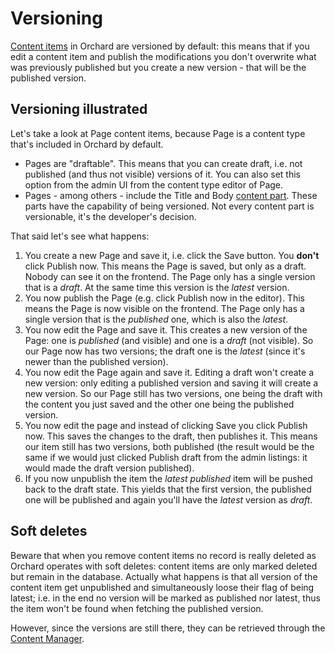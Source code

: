 # Versioning

[Content items](ContentItem) in Orchard are versioned by default: this means that if you edit a content item and publish the modifications you don't overwrite what was previously published but you create a new version - that will be the published version.

## Versioning illustrated

Let's take a look at Page content items, because Page is a content type that's included in Orchard by default.

- Pages are "draftable". This means that you can create draft, i.e. not published (and thus not visible) versions of it. You can also set this option from the admin UI from the content type editor of Page.
- Pages - among others - include the Title and Body [content part](ContentPart). These parts have the capability of being versioned. Not every content part is versionable, it's the developer's decision.

That said let's see what happens:

1. You create a new Page and save it, i.e. click the Save button. You **don't** click Publish now. This means the Page is saved, but only as a draft. Nobody can see it on the frontend. The Page only has a single version that is a _draft_. At the same time this version is the _latest_ version.
2. You now publish the Page (e.g. click Publish now in the editor). This means the Page is now visible on the frontend. The Page only has a single version that is the _published_ one, which is also the _latest_.
3. You now edit the Page and save it. This creates a new version of the Page: one is _published_ (and visible) and one is a _draft_ (not visible). So our Page now has two versions; the draft one is the _latest_ (since it's newer than the published version).
4. You now edit the Page again and save it. Editing a draft won't create a new version: only editing a published version and saving it will create a new version. So our Page still has two versions, one being the draft with the content you just saved and the other one being the published version.
5. You now edit the page and instead of clicking Save you click Publish now. This saves the changes to the draft, then publishes it. This means our item still has two versions, both published (the result would be the same if we would just clicked Publish draft from the admin listings: it would made the draft version published).
6. If you now unpublish the item the _latest published_ item will be pushed back to the draft state. This yields that the first version, the published one will be published and again you'll have the _latest_ version as _draft_.

## Soft deletes

Beware that when you remove content items no record is really deleted as Orchard operates with soft deletes: content items are only marked deleted but remain in the database. Actually what happens is that all version of the content item get unpublished and simultaneously loose their flag of being latest; i.e. in the end no version will be marked as published nor latest, thus the item won't be found when fetching the published version.

However, since the versions are still there, they can be retrieved through the [Content Manager](ContentManager).
